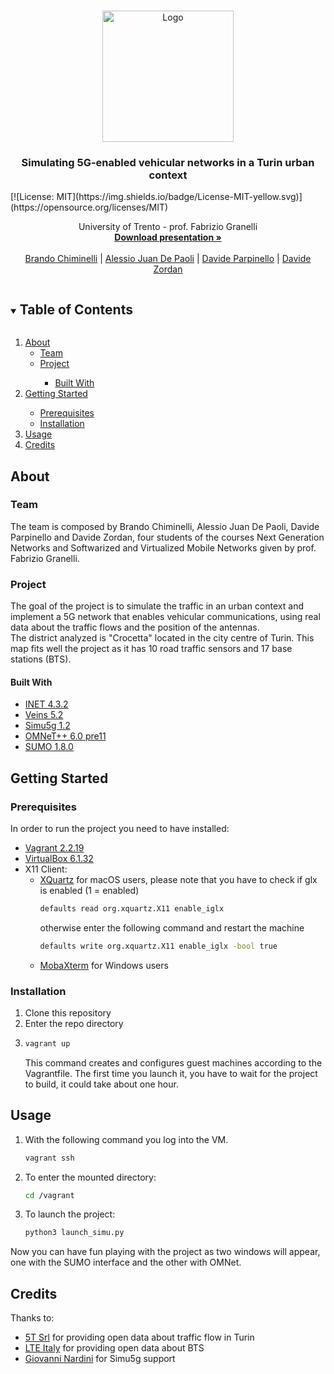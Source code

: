 <br />
<p align="center">
  <a href="https://github.com/davideparpinello/SimuTorino">
    <img src="https://cdn-icons-png.flaticon.com/512/4353/4353327.png" alt="Logo" width="210"> 
  </a>
  <h3 align="center">Simulating 5G-enabled vehicular networks in a Turin urban context</h3>
  <p>[![License: MIT](https://img.shields.io/badge/License-MIT-yellow.svg)](https://opensource.org/licenses/MIT)</p>
  <p align="center">
    University of Trento - prof. Fabrizio Granelli
    <br />
    <a href="https://github.com/davideparpinello/SimuTorino/blob/main/utils/Presentation_SimuTorino.pdf"><strong>Download presentation »</strong></a>
    <br />
    <br />
    <a href="https://github.com/Bralli99">Brando Chiminelli</a>
    |
    <a href="https://github.com/AlessioDP123">Alessio Juan De Paoli</a>
    |
    <a href="https://github.com/davideparpinello">Davide Parpinello</a>
    |
    <a href="https://github.com/davidezordan25">Davide Zordan</a>
  </p>
</p>

<!-- TABLE OF CONTENTS -->
<details open="open">
  <summary><h2 style="display: inline-block">Table of Contents</h2></summary>
  <ol>
    <li>
      <a href="#about">About</a>
      <ul>
        <li><a href="#team">Team</a></li>
        <li><a href="#project">Project</a></li>
          <ul>
        <li><a href="#built-with">Built With</a></li>
      </ul>
      </ul>
    </li>
    <li><a href="#getting-started">Getting Started</a></li>
      <ul>
        <li><a href="#prerequisites">Prerequisites</a></li>
        <li><a href="#installation">Installation</a></li>
      </ul>
    </li>
    <li><a href="#usage">Usage</a></li>
    <li>
      <a href="#credits">Credits</a>
    </li>
  </ol>
</details>

<!-- ABOUT THE PROJECT -->

## About

### Team

The team is composed by Brando Chiminelli, Alessio Juan De Paoli, Davide Parpinello and Davide Zordan, four students of the courses Next Generation Networks and Softwarized and Virtualized Mobile Networks given by prof. Fabrizio Granelli.

### Project

The goal of the project is to simulate the traffic in an urban context and implement a 5G network that enables vehicular communications, using real data about the traffic flows and the position of the antennas.\
The district analyzed is "Crocetta" located in the city centre of Turin. This map fits well the project as it has 10 road traffic sensors and 17 base stations (BTS).

#### Built With

* [INET 4.3.2](https://inet.omnetpp.org/)
* [Veins 5.2](https://veins.car2x.org/)
* [Simu5g 1.2](http://simu5g.org/)
* [OMNeT++ 6.0 pre11](https://github.com/omnetpp/omnetpp/releases/tag/omnetpp-6.0pre11)
* [SUMO 1.8.0](https://www.eclipse.org/sumo/)

## Getting Started
### Prerequisites
In order to run the project you need to have installed:
* [Vagrant 2.2.19](https://www.vagrantup.com/)
* [VirtualBox 6.1.32](https://www.virtualbox.org/)
* X11 Client:
  * [XQuartz](https://www.xquartz.org/) for macOS users, please note that you have to check if glx is enabled (1 = enabled)
    ```sh
    defaults read org.xquartz.X11 enable_iglx
    ```
    otherwise enter the following command and restart the machine
    ```sh
    defaults write org.xquartz.X11 enable_iglx -bool true
    ```
  * [MobaXterm](https://mobaxterm.mobatek.net/) for Windows users

### Installation

1. Clone this repository 
2. Enter the repo directory
3. ```sh
   vagrant up
   ```
   This command creates and configures guest machines according to the Vagrantfile.
   The first time you launch it, you have to wait for the project to build, it could take about one hour.
   

## Usage

1. With the following command you log into the VM.
   ```sh
   vagrant ssh
   ```
2. To enter the mounted directory:
   ```sh
   cd /vagrant
   ```
3. To launch the project:
   ```sh
   python3 launch_simu.py
   ```

Now you can have fun playing with the project as two windows will appear, one with the SUMO interface and the other with OMNet.

## Credits

Thanks to:
* [5T Srl](https://www.5t.torino.it/) for providing open data about traffic flow in Turin
* [LTE Italy](https://lteitaly.it/) for providing open data about BTS 
* [Giovanni Nardini](http://www.iet.unipi.it/g.nardini/research.html) for Simu5g support
